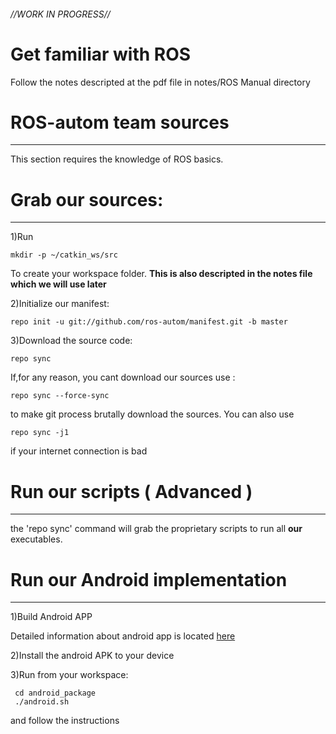 ###### //WORK IN PROGRESS//

# Get familiar with ROS

Follow the notes descripted at the pdf file in notes/ROS Manual directory

# ROS-autom team sources 
---------------

This section requires the knowledge of ROS basics.

# Grab our sources:
---------------

1)Run 

    mkdir -p ~/catkin_ws/src
    
To create your workspace folder.
**This is also descripted in the notes file which we will use later**

2)Initialize our manifest:

    repo init -u git://github.com/ros-autom/manifest.git -b master
      
3)Download the source code:

    repo sync 
      
If,for any reason, you cant download our sources use :
  
    repo sync --force-sync
    
to make git process brutally download the sources.
You can also use
   
    repo sync -j1

if your internet connection is bad

# Run our scripts ( Advanced )
---------------

the 'repo sync' command will grab the proprietary scripts to run all **our** executables.

# Run our Android implementation
---------------

1)Build Android APP 

Detailed information about android app is located [here](https://github.com/ros-autom/RobotCA/blob/kinetic/README.md)

2)Install the android APK to your device

3)Run from your workspace:

     cd android_package
     ./android.sh
     
and follow the instructions


